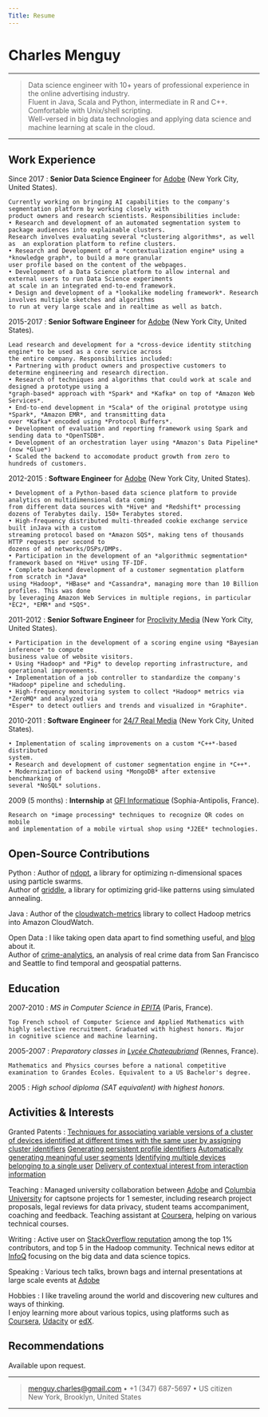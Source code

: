 ```yaml
---
Title: Resume
---
```


Charles Menguy
==============

----

>  Data science engineer with 10+ years of professional experience in the online advertising industry.  
>  Fluent in Java, Scala and Python, intermediate in R and C++. Comfortable with Unix/shell scripting.  
>  Well-versed in big data technologies and applying data science and machine learning at scale in the cloud.

----

Work Experience
---------------

Since 2017
:   **Senior Data Science Engineer** for [Adobe](http://www.adobe.com/)
    (New York City, United States).

    Currently working on bringing AI capabilities to the company's segmentation platform by working closely with
    product owners and research scientists. Responsibilities include:
    • Research and development of an automated segmentation system to package audiences into explainable clusters. 
    Research involves evaluating several *clustering algorithms*, as well as  an exploration platform to refine clusters.
    • Research and Development of a *contextualization engine* using a *knowledge graph*, to build a more granular 
    user profile based on the content of the webpages.
    • Development of a Data Science platform to allow internal and external users to run Data Science experiments 
    at scale in an integrated end-to-end framework.
    • Design and development of a *lookalike modeling framework*. Research involves multiple sketches and algorithms 
    to run at very large scale and in realtime as well as batch.

2015-2017
:   **Senior Software Engineer** for [Adobe](http://www.adobe.com/)
    (New York City, United States).

    Lead research and development for a *cross-device identity stitching engine* to be used as a core service across
    the entire company. Responsibilities included:
    • Partnering with product owners and prospective customers to determine engineering and research direction.
    • Research of techniques and algorithms that could work at scale and designed a prototype using a 
    *graph-based* approach with *Spark* and *Kafka* on top of *Amazon Web Services*.
    • End-to-end development in *Scala* of the original prototype using *Spark*, *Amazon EMR*, and transmitting data 
    over *Kafka* encoded using *Protocol Buffers*.
    • Development of evaluation and reporting framework using Spark and sending data to *OpenTSDB*.
    • Development of an orchestration layer using *Amazon's Data Pipeline* (now *Glue*)
    • Scaled the backend to accomodate product growth from zero to hundreds of customers.

2012-2015
:   **Software Engineer** for [Adobe](http://www.adobe.com/)
    (New York City, United States).

    • Development of a Python-based data science platform to provide analytics on multidimensional data coming 
    from different data sources with *Hive* and *Redshift* processing dozens of Terabytes daily. 150+ Terabytes stored.
    • High-frequency distributed multi-threaded cookie exchange service built inJava with a custom 
    streaming protocol based on *Amazon SQS*, making tens of thousands HTTP requests per second to 
    dozens of ad networks/DSPs/DMPs.
    • Participation in the development of an *algorithmic segmentation* framework based on *Hive* using TF-IDF.
    • Complete backend development of a customer segmentation platform from scratch in *Java*
    using *Hadoop*, *HBase* and *Cassandra*, managing more than 10 Billion profiles. This was done
    by leveraging Amazon Web Services in multiple regions, in particular *EC2*, *EMR* and *SQS*.

2011-2012
:   **Senior Software Engineer** for [Proclivity Media](https://www.proclivitymedia.com/)
    (New York City, United States).

    • Participation in the development of a scoring engine using *Bayesian inference* to compute
    business value of website visitors.  
    • Using *Hadoop* and *Pig* to develop reporting infrastructure, and operational improvements.  
    • Implementation of a job controller to standardize the company's *Hadoop* pipeline and scheduling.  
    • High-frequency monitoring system to collect *Hadoop* metrics via *ZeroMQ* and analyzed via
    *Esper* to detect outliers and trends and visualized in *Graphite*.

2010-2011
:   **Software Engineer** for [24/7 Real Media](https://www.xaxis.com/)
    (New York City, United States).

    • Implementation of scaling improvements on a custom *C++*-based distributed
    system.  
    • Research and development of customer segmentation engine in *C++*.  
    • Modernization of backend using *MongoDB* after extensive benchmarking of
    several *NoSQL* solutions.

2009 (5 months)
:   **Internship** at [GFI Informatique](http://www.gfi.fr/)
    (Sophia-Antipolis, France).

    Research on *image processing* techniques to recognize QR codes on mobile
    and implementation of a mobile virtual shop using *J2EE* technologies.

Open-Source Contributions
-------------------------

Python
:   Author of [ndopt](https://github.com/cmenguy/ndopt), a library for optimizing
    n-dimensional spaces using particle swarms.  
    Author of [griddle](https://github.com/cmenguy/griddle), a library for optimizing
    grid-like patterns using simulated annealing.

Java
:   Author of the [cloudwatch-metrics](https://github.com/cmenguy/cloudwatch-metrics)
    library to collect Hadoop metrics into Amazon CloudWatch.

Open Data
:   I like taking open data apart to find something useful, and [blog](http://gradientdissent.com)
    about it.  
    Author of [crime-analytics](https://github.com/cmenguy/crime-analytics), an analysis of
    real crime data from San Francisco and Seattle to find temporal and geospatial patterns.

Education
---------

2007-2010
:   *MS in Computer Science in [EPITA](http://www.epita.fr/)* (Paris, France).

    Top French school of Computer Science and Applied Mathematics with
    highly selective recruitment. Graduated with highest honors. Major
    in cognitive science and machine learning.

2005-2007
:   *Preparatory classes in [Lycée Chateaubriand](http://www.lycee-chateaubriand.fr/)* (Rennes, France).

    Mathematics and Physics courses before a national competitive
    examination to Grandes Écoles. Equivalent to a US Bachelor's degree.

2005
:   *High school diploma (SAT equivalent) with highest honors*.

Activities & Interests
----------------------

Granted Patents
:   [Techniques for associating variable versions of a cluster of devices identified at different times with the same user by assigning cluster identifiers](https://patents.google.com/patent/US10110435B2)
    [Generating persistent profile identifiers](https://patents.google.com/patent/US10497023B2)
    [Automatically generating meaningful user segments](https://patents.google.com/patent/US11023495B2)
    [Identifying multiple devices belonging to a single user](https://patents.google.com/patent/US10785134B2)
    [Delivery of contextual interest from interaction information](https://patents.google.com/patent/US10997264B2)

Teaching
:   Managed university collaboration between [Adobe](https://www.adobe.com/) and [Columbia University](https://www.columbia.edu/) for captsone projects for 1 semester, 
    including research project proposals, legal reviews for data privacy, student teams accompaniment, coaching and feedback.
    Teaching assistant at [Coursera](https://www.coursera.org/), helping on various technical courses.

Writing
:   Active user on [StackOverflow reputation](http://stackoverflow.com/users/1332690/charles-menguy)
    among the top 1% contributors, and top 5 in the Hadoop community.
    Technical news editor at [InfoQ](http://www.infoq.com/author/Charles-Menguy) 
    focusing on the big data and data science topics.

Speaking
:   Various tech talks, brown bags and internal presentations at large scale events at [Adobe](https://www.adobe.com/)

Hobbies
:   I like traveling around the world and discovering new cultures and ways of thinking.  
    I enjoy learning more about various topics, using platforms such as [Coursera](https://www.coursera.org/), 
    [Udacity](https://www.udacity.com/me) or [edX](https://www.edx.org/).

Recommendations
---------------

Available upon request.  

----

> <menguy.charles@gmail.com> • +1 (347) 687-5697 •  US citizen  
> New York, Brooklyn, United States  

----
